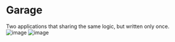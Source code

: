 # Garage
Two applications that sharing the same logic, but written only once.
![image](https://user-images.githubusercontent.com/56959832/106396532-2dc46780-6411-11eb-8762-774a1469c51e.png)
![image](https://user-images.githubusercontent.com/56959832/106396556-551b3480-6411-11eb-85be-94e85b8e3f66.png)

